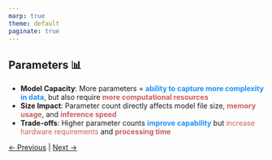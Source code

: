 ```yaml
---
marp: true
theme: default
paginate: true
---
```

<style>
.dodgerblue {
  color: dodgerblue;
}
.indianred {
  color: indianred;
}
.forestgreen {
  color: forestgreen;
}
</style>
## Parameters 📊


- **Model Capacity**: More parameters = <span class="dodgerblue">**ability to capture more complexity in data**</span>, but also require <span class="indianred">**more computational resources**</span>
- **Size Impact**: Parameter count directly affects model file size, <span class="indianred">**memory usage**</span>, and <span class="indianred">**inference speed**</span>
- **Trade-offs**: Higher parameter counts <span class="dodgerblue">**improve capability**</span> but <span class="indianred">increase hardware requirements</span> and <span class="indianred">**processing time**</span>


<!--
Les paramètres d'un modèle sont les valeurs numériques (poids et biais) que
   le modèle apprend pendant l'entraînement pour effectuer ses prédictions.

  Dans un réseau de neurones :
  - Poids : déterminent l'importance des connexions entre neurones
  - Biais : permettent d'ajuster les seuils d'activation

  Plus un modèle a de paramètres, plus il peut capturer de complexité dans
  les données, mais plus il consomme de ressources (mémoire, calcul).

  Exemples :
  - GPT-3 : 175 milliards de paramètres
  - Llama 2 7B : 7 milliards de paramètres
  - Un petit modèle : quelques millions

  Le nombre de paramètres influence directement :
  - La capacité du modèle (ce qu'il peut apprendre)
  - Sa taille sur disque
  - Le temps d'inférence
  - Les ressources nécessaires pour l'utiliser
-->

[← Previous](000-small-models-are-dumb.md) | [Next →](002-temperature.md)
